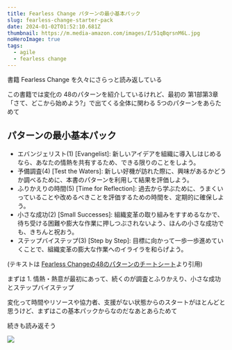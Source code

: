 ```yaml
---
title: Fearless Change パターンの最小基本パック
slug: fearless-change-starter-pack
date: 2024-01-02T01:52:10.681Z
thumbnail: https://m.media-amazon.com/images/I/51qBqrsnM6L.jpg
noHeroImage: true
tags:
  - agile
  - fearless change
---
```

書籍 Fearless Change を久々にさらっと読み返している

この書籍では変化の 48のパターンを紹介しているけれど、最初の 第1部第3章「さて、どこから始めよう?」で出てくる全体に関わる 5つのパターンをあらためて

## パターンの最小基本パック

- エバンジェリスト(1) [Evangelist]: 新しいアイデアを組織に導入しはじめるなら、あなたの情熱を共有するため、できる限りのことをしよう。
- 予備調査(4) [Test the Waters]: 新しい好機が訪れた際に、興味があるかどうか調べるために、本書のパターンを利用して結果を評価しよう。
- ふりかえりの時間(5) [Time for Reflection]: 過去から学ぶために、うまくいっていることや改めるべきことを評価するための時間を、定期的に確保しよう。
- 小さな成功(2) [Small Successes]: 組織変革の取り組みをすすめるなかで、待ち受ける困難や膨大な作業に押しつぶされないよう、ほんの小さな成功でも、きちんと祝おう。
- ステップバイステップ(3) [Step by Step]: 目標に向かって一歩一歩進めていくことで、組織変革の膨大な作業へのイライラを和らげよう。

(テキストは [Fearless Changeの48のパターンのチートシート](https://kawaguti.hateblo.jp/entry/20140228/1393522489)より引用)

まずは 1. 情熱・熱意が最初にあって、続くのが調査とふりかえり、小さな成功とステップバイステップ

変化って時間やリソースや協力者、支援がない状態からのスタートがほとんどと思うけど、まずはこの基本パックからなのだなあとあらためて

続きも読み返そう

[![](https://m.media-amazon.com/images/I/51qBqrsnM6L.jpg)](https://amazon.jp/dp/462108786X)